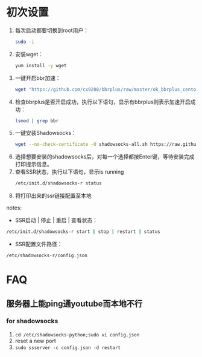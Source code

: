 # 初次设置
1. 每次启动都要切换到root用户：
    ```bash
    sudo -i
    ```
2. 安装wget：
    ```bash
    yum install -y wget
    ```
3. 一键开启bbr加速：
    ```bash
    wget "https://github.com/cx9208/bbrplus/raw/master/ok_bbrplus_centos.sh" && chmod +x ok_bbrplus_centos.sh && ./ok_bbrplus_centos.sh
    ```
4. 检查bbrplus是否开启成功，执行以下语句，显示有bbrplus则表示加速开启成功：
    ```bash
    lsmod | grep bbr 
    ```
5. 一键安装Shadowsocks：
    ```bash
    wget --no-check-certificate -O shadowsocks-all.sh https://raw.githubusercontent.com/teddysun/shadowsocks_install/master/shadowsocks-all.sh && chmod +x shadowsocks-all.sh && ./shadowsocks-all.sh 2>&1 | tee shadowsocks-all.log
    ```
6. 选择想要安装的shadowsocks后，对每一个选择都按Enter键，等待安装完成打印提示信息。
7. 查看SSR状态，执行以下语句，显示is running
    ```bash
    /etc/init.d/shadowsocks-r status
    ```
8. 将打印出来的ssr链接配置至本地

notes: 
- SSR启动 | 停止 | 重启 | 查看状态：
```bash
/etc/init.d/shadowsocks-r start | stop | restart | status
```
- SSR配置文件路径：
```bash
/etc/shadowsocks-r/config.json
```
 
# FAQ
## 服务器上能ping通youtube而本地不行
### for shadowsocks
1. `cd /etc/shadowsocks-python;sudo vi config.json`
2. reset a new port
3. `sudo ssserver -c config.json -d restart`
